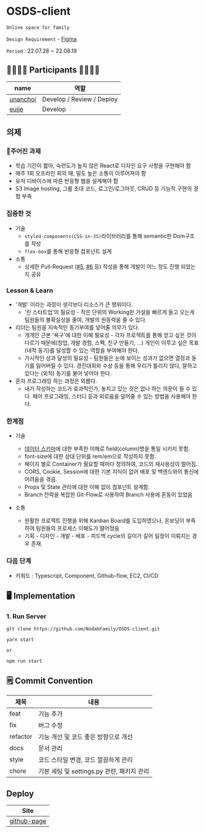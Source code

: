 # OSDS-client

`Online space for family`

`Design Requirement` - [Figma](https://www.figma.com/file/YPYVdfvVAJl4h1hV3njDoC/%EC%82%AC%EB%9E%91%EC%9D%84-%EC%82%AC%EC%9E%90---%EC%98%A4%EC%88%9C%EB%8F%84%EC%88%9C?node-id=0%3A1&t=OjMhn2N5qClUPuoI-0)

`Period` : 22.07.28 ~ 22.08.19

## 👨‍👩‍👧‍👦 Participants 👨‍👩‍👧‍👦


| name                                    | 역할                      |
| ----------------------------------------- | --------------------------- |
| [unanchoi](https://github.com/unanchoi) | Develop / Review / Deploy |
| [euije](https://github.com/euije)       | Develop                   |

## 의제

### 주어진 과제

- 학습 기간이 짧아, 숙련도가 높지 않은 React로 디자인 요구 사항을 구현해야 함
- 매주 1회 오프라인 회의 때, 밀도 높은 소통이 이루어져야 함
- 유저 디바이스에 따른 반응형 웹을 설계해야 함
- S3 Image hosting, 그룹 초대 코드, 로그인/로그아웃, CRUD 등 기능적 구현의 경험 부족


### 집중한 것

- 기술
  - `styled-components(CSS-in-JS)`라이브러리를 통해 semantic한 Dom구조를 작성
  - `flex-box`를 통해 반응형 컴포넌트 설계
- 소통
  - 상세한 Pull-Request ([#5](https://github.com/NodabFamily/OSDS-client/pull/5), [#6](https://github.com/NodabFamily/OSDS-client/pull/6) 등) 작성을 통해 개발이 어느 정도 진행 되었는지 공유

### Lesson & Learn

- '개발' 이라는 과정이 생각보다 리소스가 큰 행위이다.
  - '린 스타트업'의 필요성 - 작은 단위의 Working한 가설을 빠르게 들고 오는게 팀원들의 불확실성을 줄여, 개발의 원동력을 줄 수 있다.
- 리더는 팀원을 지속적인 동기부여를 넣어줄 의무가 있다.
  - 개개인 근본 '욕구'에 대한 이해 필요성 - 각자 프로젝트를 통해 얻고 싶은 것이 다르기 때문에(창업, 개발 경험, 스펙, 친구 만들기, ...) 개인이 이루고 싶은 목표(내적 동기)를 달성할 수 있는 역할을 부여해야 한다.
  - 가시적인 성과 달성의 필요성 - 팀원들은 눈에 보이는 성과가 없으면 열정과 동기를 잃어버릴 수 있다. 경진대회와 수상 등을 통해 우리가 틀리지 않다, 잘하고 있다는 (외적) 동기를 불어 넣어야 한다.
- 혼자 프로그래밍 하는 과정은 외롭다.
  - 내가 작성하는 코드가 효과적인가, 놓치고 있는 것은 없나 하는 의문이 들 수 있다. 페어 프로그래밍, 스터디 등과 외로움을 덜어줄 수 있는 방법을 사용해야 한다.

### 한계점

- 기술

  - [데이터 스키마](https://www.erdcloud.com/d/sRoWKh9c2A5EcYWWb)에 대한 부족한 이해로 field(column)명을 통일 시키지 못함.
  - font-size에 대한 상대 단위를 rem/em으로 작성하지 못함.
  - 페이지 별로 Container가 필요할 때마다 정의하여, 코드의 재사용성이 떨어짐.
  - CORS, Cookie, Session에 대한 기본 지식이 없어 배포 및 백엔드와의 통신에 어려움을 겪음.
  - Props 및 State 관리에 대한 이해 없이 컴포넌트 설계함.
  - Branch 전략을 복잡한 Git-Flow로 사용하여 Branch 사용에 혼동이 있었음
- 소통

  - 원활한 프로젝트 진행을 위해 Kanban Board를 도입하였으나, 온보딩이 부족하여 팀원들의 프로세스 이해도가 떨어졌음
  - 기획 - 디자인 - 개발 - 배포 - 피드백 cycle의 길이가 길어 일정이 미뤄지는 경우 존재.


### 다음 단계

- 키워드 : Typescript, Component, Github-flow, EC2, CI/CD


## 🖥 Implementation

### 1. Run Server

```
glt clone https://github.com/NodabFamily/OSDS-client.git

yarn start

or

npm run start
```

## 🗒 Commit Convention


| 제목     | 내용                                       |
| ---------- | -------------------------------------------- |
| feat     | 기능 추가                                  |
| fix      | 버그 수정                                  |
| refactor | 기능 개선 및 코드 좋은 방향으로 개선       |
| docs     | 문서 관리                                  |
| style    | 코드 스타일 변경, 코드 깔끔하게 관리       |
| chore    | 기본 세팅 및 settings.py 관련, 패키지 관리 |

## Deploy


| Site                                          |
| ----------------------------------------------- |
| [github-page](http://www.osds-client.kro.kr/) |
